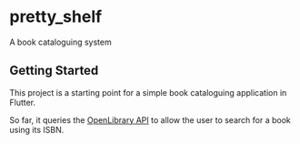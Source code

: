 # pretty_shelf

A book cataloguing system

## Getting Started

This project is a starting point for a simple book cataloguing application in Flutter.

So far, it queries the [OpenLibrary API](https://openlibrary.org/dev/docs/api) to allow the user to search for a book using its ISBN.
